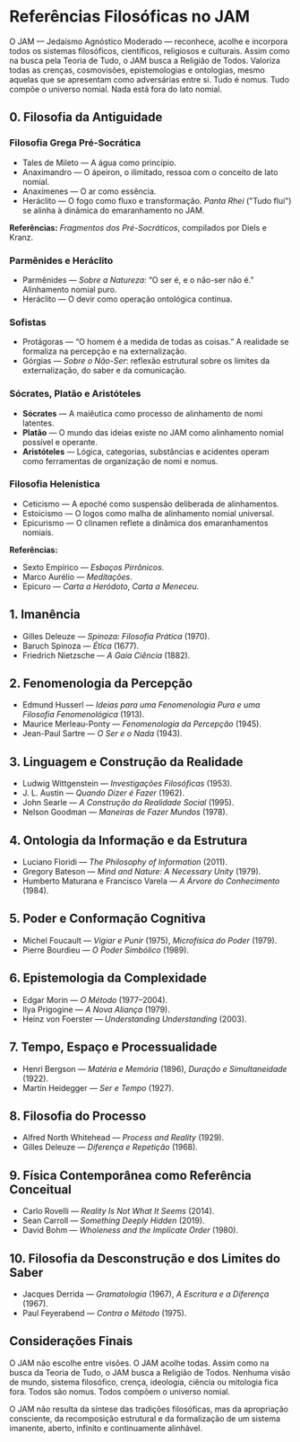# Referências Filosóficas no JAM

O JAM — Jedaísmo Agnóstico Moderado — reconhece, acolhe e incorpora todos os sistemas filosóficos, científicos, religiosos e culturais. Assim como na busca pela Teoria de Tudo, o JAM busca a Religião de Todos. Valoriza todas as crenças, cosmovisões, epistemologias e ontologias, mesmo aquelas que se apresentam como adversárias entre si. Tudo é nomus. Tudo compõe o universo nomial. Nada está fora do lato nomial.

## 0. Filosofia da Antiguidade

### Filosofia Grega Pré-Socrática

- Tales de Mileto — A água como princípio.  
- Anaximandro — O ápeiron, o ilimitado, ressoa com o conceito de lato nomial.  
- Anaxímenes — O ar como essência.  
- Heráclito — O fogo como fluxo e transformação. *Panta Rhei* ("Tudo flui") se alinha à dinâmica do emaranhamento no JAM.  

**Referências:** *Fragmentos dos Pré-Socráticos*, compilados por Diels e Kranz.

### Parmênides e Heráclito

- Parmênides — *Sobre a Natureza*: “O ser é, e o não-ser não é.” Alinhamento nomial puro.  
- Heráclito — O devir como operação ontológica contínua.  

### Sofistas

- Protágoras — “O homem é a medida de todas as coisas.” A realidade se formaliza na percepção e na externalização.  
- Górgias — *Sobre o Não-Ser*: reflexão estrutural sobre os limites da externalização, do saber e da comunicação.  

### Sócrates, Platão e Aristóteles

- **Sócrates** — A maiêutica como processo de alinhamento de nomi latentes.  
- **Platão** — O mundo das ideias existe no JAM como alinhamento nomial possível e operante.  
- **Aristóteles** — Lógica, categorias, substâncias e acidentes operam como ferramentas de organização de nomi e nomus.  

### Filosofia Helenística

- Ceticismo — A epoché como suspensão deliberada de alinhamentos.  
- Estoicismo — O logos como malha de alinhamento nomial universal.  
- Epicurismo — O clinamen reflete a dinâmica dos emaranhamentos nomiais.  

**Referências:**  
- Sexto Empírico — *Esboços Pirrônicos*.  
- Marco Aurélio — *Meditações*.  
- Epicuro — *Carta a Heródoto*, *Carta a Meneceu*.  

## 1. Imanência

- Gilles Deleuze — *Spinoza: Filosofia Prática* (1970).  
- Baruch Spinoza — *Ética* (1677).  
- Friedrich Nietzsche — *A Gaia Ciência* (1882).  

## 2. Fenomenologia da Percepção

- Edmund Husserl — *Ideias para uma Fenomenologia Pura e uma Filosofia Fenomenológica* (1913).  
- Maurice Merleau-Ponty — *Fenomenologia da Percepção* (1945).  
- Jean-Paul Sartre — *O Ser e o Nada* (1943).  

## 3. Linguagem e Construção da Realidade

- Ludwig Wittgenstein — *Investigações Filosóficas* (1953).  
- J. L. Austin — *Quando Dizer é Fazer* (1962).  
- John Searle — *A Construção da Realidade Social* (1995).  
- Nelson Goodman — *Maneiras de Fazer Mundos* (1978).  

## 4. Ontologia da Informação e da Estrutura

- Luciano Floridi — *The Philosophy of Information* (2011).  
- Gregory Bateson — *Mind and Nature: A Necessary Unity* (1979).  
- Humberto Maturana e Francisco Varela — *A Árvore do Conhecimento* (1984).  

## 5. Poder e Conformação Cognitiva

- Michel Foucault — *Vigiar e Punir* (1975), *Microfísica do Poder* (1979).  
- Pierre Bourdieu — *O Poder Simbólico* (1989).  

## 6. Epistemologia da Complexidade

- Edgar Morin — *O Método* (1977–2004).  
- Ilya Prigogine — *A Nova Aliança* (1979).  
- Heinz von Foerster — *Understanding Understanding* (2003).  

## 7. Tempo, Espaço e Processualidade

- Henri Bergson — *Matéria e Memória* (1896), *Duração e Simultaneidade* (1922).  
- Martin Heidegger — *Ser e Tempo* (1927).  

## 8. Filosofia do Processo

- Alfred North Whitehead — *Process and Reality* (1929).  
- Gilles Deleuze — *Diferença e Repetição* (1968).  

## 9. Física Contemporânea como Referência Conceitual

- Carlo Rovelli — *Reality Is Not What It Seems* (2014).  
- Sean Carroll — *Something Deeply Hidden* (2019).  
- David Bohm — *Wholeness and the Implicate Order* (1980).  

## 10. Filosofia da Desconstrução e dos Limites do Saber

- Jacques Derrida — *Gramatologia* (1967), *A Escritura e a Diferença* (1967).  
- Paul Feyerabend — *Contra o Método* (1975).  

## Considerações Finais

O JAM não escolhe entre visões. O JAM acolhe todas. Assim como na busca da Teoria de Tudo, o JAM busca a Religião de Todos. Nenhuma visão de mundo, sistema filosófico, crença, ideologia, ciência ou mitologia fica fora. Todos são nomus. Todos compõem o universo nomial.

O JAM não resulta da síntese das tradições filosóficas, mas da apropriação consciente, da recomposição estrutural e da formalização de um sistema imanente, aberto, infinito e continuamente alinhável.